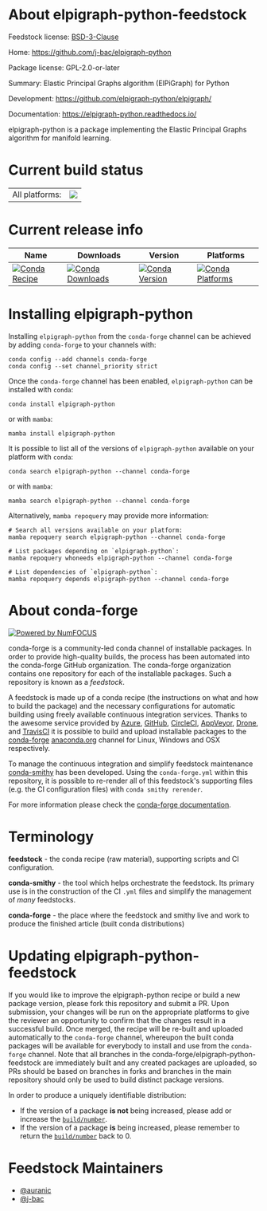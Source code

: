 About elpigraph-python-feedstock
================================

Feedstock license: [BSD-3-Clause](https://github.com/conda-forge/elpigraph-python-feedstock/blob/main/LICENSE.txt)

Home: https://github.com/j-bac/elpigraph-python

Package license: GPL-2.0-or-later

Summary: Elastic Principal Graphs algorithm (ElPiGraph) for Python

Development: https://github.com/elpigraph-python/elpigraph/

Documentation: https://elpigraph-python.readthedocs.io/

elpigraph-python is a package implementing the Elastic Principal Graphs algorithm for manifold learning.


Current build status
====================


<table><tr><td>All platforms:</td>
    <td>
      <a href="https://dev.azure.com/conda-forge/feedstock-builds/_build/latest?definitionId=10402&branchName=main">
        <img src="https://dev.azure.com/conda-forge/feedstock-builds/_apis/build/status/elpigraph-python-feedstock?branchName=main">
      </a>
    </td>
  </tr>
</table>

Current release info
====================

| Name | Downloads | Version | Platforms |
| --- | --- | --- | --- |
| [![Conda Recipe](https://img.shields.io/badge/recipe-elpigraph--python-green.svg)](https://anaconda.org/conda-forge/elpigraph-python) | [![Conda Downloads](https://img.shields.io/conda/dn/conda-forge/elpigraph-python.svg)](https://anaconda.org/conda-forge/elpigraph-python) | [![Conda Version](https://img.shields.io/conda/vn/conda-forge/elpigraph-python.svg)](https://anaconda.org/conda-forge/elpigraph-python) | [![Conda Platforms](https://img.shields.io/conda/pn/conda-forge/elpigraph-python.svg)](https://anaconda.org/conda-forge/elpigraph-python) |

Installing elpigraph-python
===========================

Installing `elpigraph-python` from the `conda-forge` channel can be achieved by adding `conda-forge` to your channels with:

```
conda config --add channels conda-forge
conda config --set channel_priority strict
```

Once the `conda-forge` channel has been enabled, `elpigraph-python` can be installed with `conda`:

```
conda install elpigraph-python
```

or with `mamba`:

```
mamba install elpigraph-python
```

It is possible to list all of the versions of `elpigraph-python` available on your platform with `conda`:

```
conda search elpigraph-python --channel conda-forge
```

or with `mamba`:

```
mamba search elpigraph-python --channel conda-forge
```

Alternatively, `mamba repoquery` may provide more information:

```
# Search all versions available on your platform:
mamba repoquery search elpigraph-python --channel conda-forge

# List packages depending on `elpigraph-python`:
mamba repoquery whoneeds elpigraph-python --channel conda-forge

# List dependencies of `elpigraph-python`:
mamba repoquery depends elpigraph-python --channel conda-forge
```


About conda-forge
=================

[![Powered by
NumFOCUS](https://img.shields.io/badge/powered%20by-NumFOCUS-orange.svg?style=flat&colorA=E1523D&colorB=007D8A)](https://numfocus.org)

conda-forge is a community-led conda channel of installable packages.
In order to provide high-quality builds, the process has been automated into the
conda-forge GitHub organization. The conda-forge organization contains one repository
for each of the installable packages. Such a repository is known as a *feedstock*.

A feedstock is made up of a conda recipe (the instructions on what and how to build
the package) and the necessary configurations for automatic building using freely
available continuous integration services. Thanks to the awesome service provided by
[Azure](https://azure.microsoft.com/en-us/services/devops/), [GitHub](https://github.com/),
[CircleCI](https://circleci.com/), [AppVeyor](https://www.appveyor.com/),
[Drone](https://cloud.drone.io/welcome), and [TravisCI](https://travis-ci.com/)
it is possible to build and upload installable packages to the
[conda-forge](https://anaconda.org/conda-forge) [anaconda.org](https://anaconda.org/)
channel for Linux, Windows and OSX respectively.

To manage the continuous integration and simplify feedstock maintenance
[conda-smithy](https://github.com/conda-forge/conda-smithy) has been developed.
Using the ``conda-forge.yml`` within this repository, it is possible to re-render all of
this feedstock's supporting files (e.g. the CI configuration files) with ``conda smithy rerender``.

For more information please check the [conda-forge documentation](https://conda-forge.org/docs/).

Terminology
===========

**feedstock** - the conda recipe (raw material), supporting scripts and CI configuration.

**conda-smithy** - the tool which helps orchestrate the feedstock.
                   Its primary use is in the construction of the CI ``.yml`` files
                   and simplify the management of *many* feedstocks.

**conda-forge** - the place where the feedstock and smithy live and work to
                  produce the finished article (built conda distributions)


Updating elpigraph-python-feedstock
===================================

If you would like to improve the elpigraph-python recipe or build a new
package version, please fork this repository and submit a PR. Upon submission,
your changes will be run on the appropriate platforms to give the reviewer an
opportunity to confirm that the changes result in a successful build. Once
merged, the recipe will be re-built and uploaded automatically to the
`conda-forge` channel, whereupon the built conda packages will be available for
everybody to install and use from the `conda-forge` channel.
Note that all branches in the conda-forge/elpigraph-python-feedstock are
immediately built and any created packages are uploaded, so PRs should be based
on branches in forks and branches in the main repository should only be used to
build distinct package versions.

In order to produce a uniquely identifiable distribution:
 * If the version of a package **is not** being increased, please add or increase
   the [``build/number``](https://docs.conda.io/projects/conda-build/en/latest/resources/define-metadata.html#build-number-and-string).
 * If the version of a package **is** being increased, please remember to return
   the [``build/number``](https://docs.conda.io/projects/conda-build/en/latest/resources/define-metadata.html#build-number-and-string)
   back to 0.

Feedstock Maintainers
=====================

* [@auranic](https://github.com/auranic/)
* [@j-bac](https://github.com/j-bac/)

